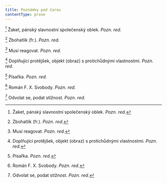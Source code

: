 ```yaml
---
title: Poznámky pod čarou
contentType: prose
---
```


<section>

[^1] Žaket, pánský slavnostní společenský oblek. _Pozn. red._

[^2] Zbohatlík (fr.). _Pozn. red._

[^3] Musí reagovat. _Pozn. red._

[^4] Doplňující protějšek, objekt (obraz) s protichůdnými vlastnostmi. _Pozn. red._

[^5] Písařka. _Pozn. red._

[^6] Román F. X. Svobody. _Pozn. red._

[^7] Odvolat se, podat stížnost. _Pozn. red._

</section>

[^1]: Žaket, pánský slavnostní společenský oblek. _Pozn. red._

[^2]: Zbohatlík (fr.). _Pozn. red._

[^3]: Musí reagovat. _Pozn. red._

[^4]: Doplňující protějšek, objekt (obraz) s protichůdnými vlastnostmi. _Pozn. red._

[^5]: Písařka. _Pozn. red._

[^6]: Román F. X. Svobody. _Pozn. red._

[^7]: Odvolat se, podat stížnost. _Pozn. red._
